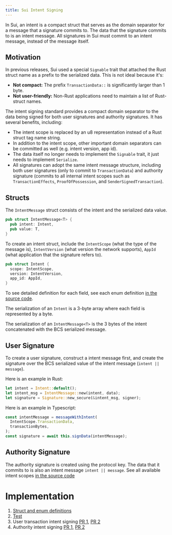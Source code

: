```yaml
---
title: Sui Intent Signing
---
```


In Sui, an intent is a compact struct that serves as the domain separator for a message that a signature commits to. The data that the signature commits to is an intent message. All signatures in Sui must commit to an intent message, instead of the message itself.

## Motivation

In previous releases, Sui used a special `Signable` trait that attached the Rust struct name as a prefix to the serialized data. This is not ideal because it's:
 * **Not compact:** The prefix `TransactionData::` is significantly larger than 1 byte.
 * **Not user-friendly:** Non-Rust applications need to maintain a list of Rust-struct names.

The intent signing standard provides a compact domain separator to the data being signed for both user signatures and authority signatures. It has several benefits, including:

 * The intent scope is replaced by an u8 representation instead of a Rust struct tag name string.
 * In addition to the intent scope, other important domain separators can be committed as well (e.g. intent version, app id).
 * The data itself no longer needs to implement the `Signable` trait, it just needs to implement `Serialize`.
 * All signatures can adopt the same intent message structure, including both user signatures (only to commit to `TransactionData`) and authority signature (commits to all internal intent scopes such as `TransactionEffects`, `ProofOfPossession`, and `SenderSignedTransaction`).

## Structs

The `IntentMessage` struct consists of the intent and the serialized data value.

```rust
pub struct IntentMessage<T> {
  pub intent: Intent,
  pub value: T,
}
```

To create an intent struct, include the `IntentScope` (what the type of the message is), `IntentVersion` (what version the network supports), `AppId` (what application that the signature refers to).

```rust
pub struct Intent {
  scope: IntentScope,
  version: IntentVersion,
  app_id: AppId,
}
```

To see detailed definition for each field, see each enum definition [in the source code](https://github.com/MystenLabs/sui/blob/0dc1a38f800fc2d8fabe11477fdef702058cf00d/crates/sui-types/src/intent.rs).

The serialization of an `Intent` is a 3-byte array where each field is represented by a byte.

The serialization of an `IntentMessage<T>` is the 3 bytes of the intent concatenated with the BCS serialized message.

## User Signature

To create a user signature, construct a intent message first, and create the signature over the BCS serialized value of the intent message (`intent || message`).

Here is an example in Rust:

```rust
let intent = Intent::default();
let intent_msg = IntentMessage::new(intent, data);
let signature = Signature::new_secure(&intent_msg, signer);
```

Here is an example in Typescript:

```typescript
const intentMessage = messageWithIntent(
  IntentScope.TransactionData,
  transactionBytes,
);
const signature = await this.signData(intentMessage);
```

## Authority Signature

The authority signature is created using the protocol key. The data that it commits to is also an intent message `intent || message`. See all available intent scopes [in the source code](https://github.com/MystenLabs/sui/blob/0dc1a38f800fc2d8fabe11477fdef702058cf00d/crates/sui-types/src/intent.rs#L66)

# Implementation

1. [Struct and enum definitions](https://github.com/MystenLabs/sui/blob/0dc1a38f800fc2d8fabe11477fdef702058cf00d/crates/sui-types/src/intent.rs)
2. [Test](https://github.com/MystenLabs/sui/blob/d009e82fa35bda4f2b3e7a86a9529d36c32a8159/crates/sui-types/src/unit_tests/intent_tests.rs)
3. User transaction intent signing [PR 1](https://github.com/MystenLabs/sui/pull/6445), [PR 2](https://github.com/MystenLabs/sui/pull/8321)
4. Authority intent signing [PR 1](https://github.com/MystenLabs/sui/pull/8154), [PR 2](https://github.com/MystenLabs/sui/pull/8726)